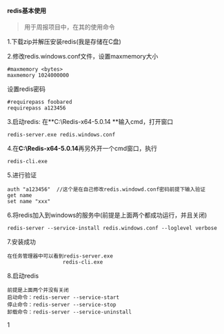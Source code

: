 #### redis基本使用

> 用于周报项目中，在其的使用命令

1.下载zip并解压安装redis(我是存储在C盘)

2.修改redis.windows.conf文件，设置maxmemory大小

```
#maxmemory <bytes>
maxmemory 1024000000
```

设置redis密码

```
#requirepass foobared
requirepass a123456
```

3.启动redis: 在**C:\Redis-x64-5.0.14 **输入cmd，打开窗口

```
redis-server.exe redis.windows.conf
```

4.在**C:\Redis-x64-5.0.14**再另外开一个cmd窗口，执行

```
redis-cli.exe
```

5.进行验证

```
auth "a123456"  //这个是在自己修改redis.windowd.conf密码前提下输入验证
get name
set name "xxx"
```

6.将redis加入到windows的服务中(前提是上面两个都成功运行，并且关闭)

```
redis-server --service-install redis.windows.conf --loglevel verbose
```

7.安装成功

```
在任务管理器中可以看到redis-server.exe
                  redis-cli.exe
```

8.启动redis

```
前提是上面两个并没有关闭
启动命令：redis-server --service-start
停止命令：redis-server --service-stop
卸载命令：redis-server --service-uninstall
```

[^Redis可视化管理工具<Redis Desktop Manager : >]: https://github.com/uglide/RedisDesktopManager/releases/tag/0.8.8

1